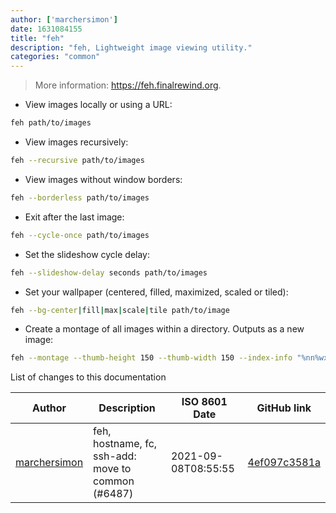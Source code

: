 ```yaml
---
author: ['marchersimon']
date: 1631084155
title: "feh"
description: "feh, Lightweight image viewing utility."
categories: "common"
---
```

> More information: <https://feh.finalrewind.org>.

- View images locally or using a URL:

```bash
feh path/to/images
```

- View images recursively:

```bash
feh --recursive path/to/images
```

- View images without window borders:

```bash
feh --borderless path/to/images
```

- Exit after the last image:

```bash
feh --cycle-once path/to/images
```

- Set the slideshow cycle delay:

```bash
feh --slideshow-delay seconds path/to/images
```

- Set your wallpaper (centered, filled, maximized, scaled or tiled):

```bash
feh --bg-center|fill|max|scale|tile path/to/image
```

- Create a montage of all images within a directory. Outputs as a new image:

```bash
feh --montage --thumb-height 150 --thumb-width 150 --index-info "%nn%wx%h" --output path/to/montage_image.png
```
List of changes to this documentation


Author | Description | ISO 8601 Date | GitHub link
------|-----|-----|-----
[marchersimon](mailto:50295997+marchersimon@users.noreply.github.com) | feh, hostname, fc, ssh-add: move to common (#6487) | 2021-09-08T08:55:55 | [4ef097c3581a](https://github.com/tldr-pages/tldr/commit/4ef097c3581a5a5d6a740b23629e82852b59680c)

